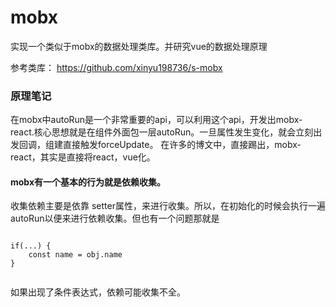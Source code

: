 # mobx
实现一个类似于mobx的数据处理类库。并研究vue的数据处理原理

参考类库： https://github.com/xinyu198736/s-mobx

### 原理笔记


在mobx中autoRun是一个非常重要的api，可以利用这个api，开发出mobx-react.核心思想就是在组件外面包一层autoRun。一旦属性发生变化，就会立刻出发回调，组建直接触发forceUpdate。
在许多的博文中，直接踢出，mobx-react，其实是直接将react，vue化。


#### mobx有一个基本的行为就是依赖收集。

收集依赖主要是依靠 setter属性，来进行收集。所以，在初始化的时候会执行一遍autoRun以便来进行依赖收集。但也有一个问题那就是

```

if(...) {
    const name = obj.name
}


```

如果出现了条件表达式，依赖可能收集不全。
